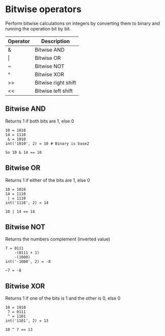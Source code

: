 # Bitwise operators
Perform bitwise calculations on integers by converting them to binary and running the operation bit by bit.

| Operator | Description         |
|----------|---------------------|
| &        | Bitwise AND         |
| \|       | Bitwise OR          |
| ~        | Bitwise NOT         |
| ^        | Bitwise XOR         |
| >>       | Bitwise right shift |
| <<       | Bitwise left shift  |

## Bitwise AND
Returns 1 if both bits are 1, else 0

```
10 = 1010
14 = 1110
 & = 1010
int('1010', 2) = 10 # Binary is base2

So 10 & 14 == 10
```

## Bitwise OR
Returns 1 if either of the bits are 1, else 0

```
10 = 1010
14 = 1110
 | = 1110
int('1110', 2) = 14

10 | 14 == 14
```

## Bitwise NOT
Returns the numbers complement (inverted value)

```
7 = 0111
    -(0111 + 1)
    -(1000)
int('-1000', 2) = -8

~7 = -8
```

## Bitwise XOR
Returns 1 if one of the bits is 1 and the other is 0, else 0

```
10 = 1010
 7 = 0111
 ^ = 1101
int('1101', 2) = 13

10 ^ 7 == 13
```

